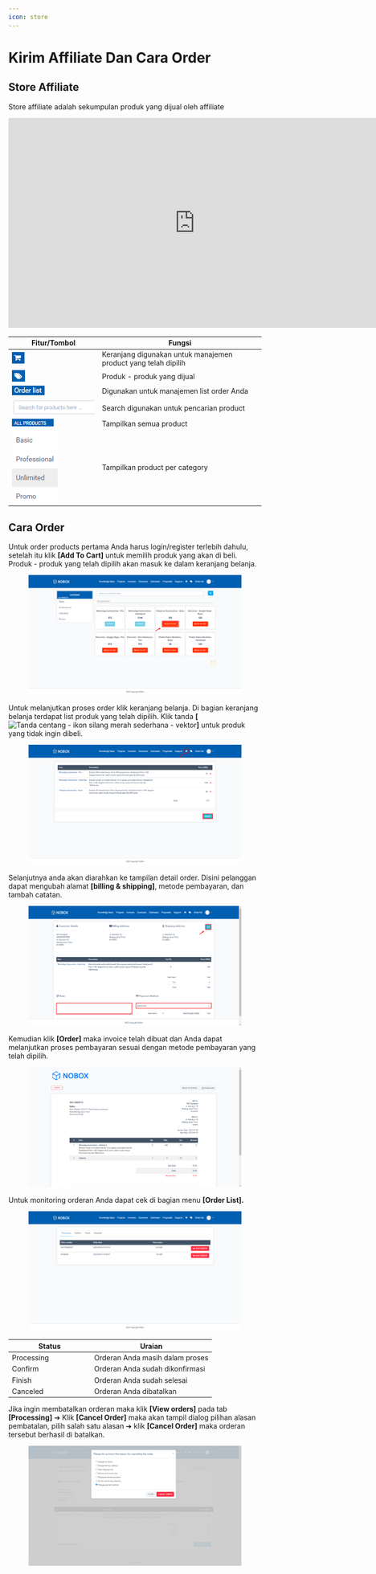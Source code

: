 ```yaml
---
icon: store
---
```


# Kirim Affiliate Dan Cara Order

## **Store Affiliate**

Store affiliate adalah sekumpulan produk yang dijual oleh affiliate

<iframe width="742" height="418" src="https://www.youtube.com/embed/WhdytJs5Vyc" title="01. Instalasi NoBox Desktop" frameborder="0" allow="accelerometer; autoplay; clipboard-write; encrypted-media; gyroscope; picture-in-picture; web-share" referrerpolicy="strict-origin-when-cross-origin" allowfullscreen></iframe>

<table><thead><tr><th width="165.20001220703125">Fitur/Tombol</th><th>Fungsi</th></tr></thead><tbody><tr><td><img src="../.gitbook/assets/affiliate cart.png" alt=""></td><td>Keranjang digunakan untuk manajemen product yang telah dipilih</td></tr><tr><td><img src="../.gitbook/assets/affiliate tag.png" alt=""></td><td>Produk - produk yang dijual</td></tr><tr><td><img src="../.gitbook/assets/affiliate order list.png" alt=""></td><td>Digunakan untuk manajemen list order Anda</td></tr><tr><td><img src="../.gitbook/assets/affiliate search.png" alt=""></td><td>Search digunakan untuk pencarian product</td></tr><tr><td><img src="../.gitbook/assets/affiliate all products (1).png" alt=""></td><td>Tampilkan semua product</td></tr><tr><td><img src="../.gitbook/assets/affiliate category.png" alt=""></td><td>Tampilkan product per category</td></tr></tbody></table>

## **Cara Order**&#x20;

Untuk order products pertama Anda harus login/register terlebih dahulu, setelah itu klik **\[Add To Cart]** untuk memilih produk yang akan di beli. Produk - produk yang telah dipilih akan masuk ke dalam keranjang belanja.

<figure><img src="../.gitbook/assets/affiliate store add to cart.png" alt=""><figcaption></figcaption></figure>

Untuk melanjutkan proses order klik keranjang belanja. Di bagian keranjang belanja terdapat list produk yang telah dipilih. Klik tanda **\[**<img src="https://media.istockphoto.com/vectors/check-marks-red-cross-icon-simple-vector-vector-id1131230925?b=1&#x26;k=20&#x26;m=1131230925&#x26;s=170x170&#x26;h=lkF3dCJpR8s-X0VJU1OvaM7H3kYxjMJQL7dMmzMHd1M=" alt="Tanda centang - ikon silang merah sederhana - vektor" data-size="line">**]** untuk produk yang tidak ingin dibeli.

<figure><img src="../.gitbook/assets/affiliate store cart.png" alt=""><figcaption></figcaption></figure>

Selanjutnya anda akan diarahkan ke tampilan detail order. Disini pelanggan dapat mengubah alamat **\[billing & shipping]**, metode pembayaran, dan tambah catatan.&#x20;

<figure><img src="../.gitbook/assets/affiliate detail order.png" alt=""><figcaption></figcaption></figure>

Kemudian klik **\[Order]** maka invoice telah dibuat dan Anda dapat melanjutkan proses pembayaran sesuai dengan metode pembayaran yang telah dipilih.

<figure><img src="../.gitbook/assets/affiliate invoice.png" alt=""><figcaption></figcaption></figure>

Untuk monitoring orderan Anda dapat cek di bagian menu **\[Order List].**

<figure><img src="../.gitbook/assets/affiliate store order list.png" alt=""><figcaption></figcaption></figure>

<table><thead><tr><th width="149.79998779296875">Status</th><th>Uraian</th></tr></thead><tbody><tr><td>Processing</td><td>Orderan Anda masih dalam proses</td></tr><tr><td>Confirm</td><td>Orderan Anda sudah dikonfirmasi</td></tr><tr><td>Finish</td><td>Orderan Anda sudah selesai</td></tr><tr><td>Canceled</td><td>Orderan Anda dibatalkan</td></tr></tbody></table>

Jika ingin membatalkan orderan maka klik **\[View orders]** pada tab **\[Processing]** ➔ Klik **\[Cancel Order]** maka akan tampil dialog pilihan alasan pembatalan, pilih salah satu alasan ➔ klik **\[Cancel Order]** maka orderan tersebut berhasil di batalkan.

<figure><img src="../.gitbook/assets/affiliate store cancel.png" alt=""><figcaption></figcaption></figure>
